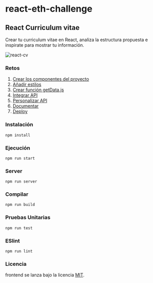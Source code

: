 # react-eth-challenge

## React Curriculum vitae

Crear tu curriculum vitae en React, analiza la estructura propuesta e inspirate para mostrar tu información.

![react-cv](https://github.com/gndx/react-eth-challenge/blob/440befcbc257b886015bd050666a21a3bec6c244/screenshot.png)

### Retos

1. [Crear los componentes del proyecto](https://github.com/gndx/react-eth-challenge/issues/1)
2. [Añadir estilos](https://github.com/gndx/react-eth-challenge/issues/2)
3. [Crear función getData.js](https://github.com/gndx/react-eth-challenge/issues/3)
4. [Integrar API](https://github.com/gndx/react-eth-challenge/issues/4)
5. [Personalizar API](https://github.com/gndx/react-eth-challenge/issues/5)
6. [Documentar](https://github.com/gndx/react-eth-challenge/issues/6)
7. [Deploy](https://github.com/gndx/react-eth-challenge/issues/7)

### Instalación

```
npm install
```

### Ejecución

```
npm run start
```

### Server

```
npm run server
```

### Compilar

```
npm run build
```

### Pruebas Unitarias

```
npm run test
```

### ESlint

```
npm run lint
```

### Licencia

frontend se lanza bajo la licencia [MIT](https://opensource.org/licenses/MIT).
